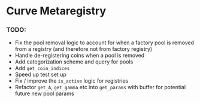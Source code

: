 # Curve Metaregistry

### TODO: 
- Fix the pool removal logic to account for when a factory pool is removed from a registry (and therefore not from factory registry)
- Handle de-registering coins when a pool is removed
- Add categorization scheme and query for pools
- Add `get_coin_indices` 
- Speed up test set up
- Fix / improve the `is_active` logic for registries
- Refactor `get_A`, `get_gamma` etc into `get_params` with buffer for potential future new pool params